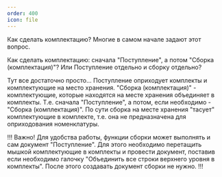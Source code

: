 ```yaml
---
order: 400
icon: file
---
```


Как сделать комплектацию?
Многие в самом начале задают этот вопрос.

Как сделать комплектацию: сначала "Поступление", а потом "Сборка (комплектация)"? Или Поступление отдельно и сборку отдельно?

Тут все достаточно просто... Поступление оприходует комплекты и комплектующие на место хранения. "Сборка (комплектация)" - комплектующие, которые находятся на месте хранения объединяет в комплекты. Т.е. сначала "Поступление", а потом, если необходимо - "Сборка (комплектация)".
По сути сборка на месте хранения "тасует" комплектующие в комплекте, т.е. она не предназначена для оприходования номенклатуры.

!!!
Важно! Для удобства работы, функции сборки может выполнять и сам документ "Поступление". Для этого необходимо перетащить мышкой комплектующие в комплекты и провести документ, поставив если необходимо галочку "Объединить все строки верхнего уровня в комплекты". После этого создавать документ сборки не нужно.
!!!
